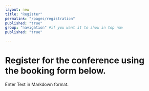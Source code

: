 ```yaml
---
layout: new
title: "Register"
permalink: "/pages/registration"
published: "true"
group: "navigation" #if you want it to show in top nav
published: "true"

---
```


# Register for the conference using the booking form below.

Enter Text in Markdown format.